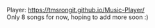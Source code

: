 Player: https://tmsrongit.github.io/Music-Player/ <br>
Only 8 songs for now, hoping to add more soon :)
